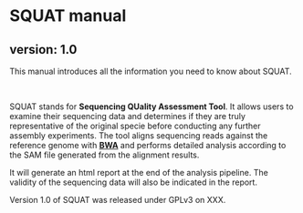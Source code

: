 # SQUAT manual

## version: 1.0

This manual introduces all the information you need to know about SQUAT.

<br>

SQUAT stands for **Sequencing QUality Assessment Tool**. It allows users to examine their sequencing data and determines if they are truly representative of the original specie before conducting any further assembly experiments. The tool aligns sequencing reads against the reference genome with **[BWA](http://bio-bwa.sourceforge.net/)** and performs detailed analysis according to the SAM file generated from the alignment results.

It will generate an html report at the end of the analysis pipeline. The validity of the sequencing data will also be indicated in the report.

Version 1.0 of SQUAT was released under GPLv3 on XXX.	